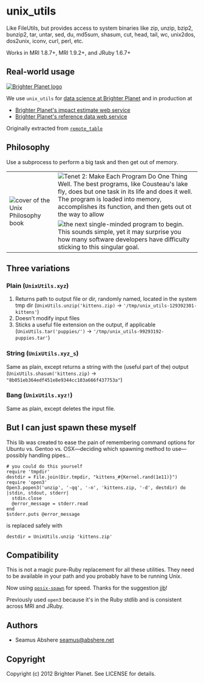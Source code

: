 # unix_utils

Like FileUtils, but provides access to system binaries like zip, unzip, bzip2, bunzip2, tar, untar, sed, du, md5sum, shasum, cut, head, tail, wc, unix2dos, dos2unix, iconv, curl, perl, etc.

Works in MRI 1.8.7+, MRI 1.9.2+, and JRuby 1.6.7+

## Real-world usage

<p><a href="http://brighterplanet.com"><img src="https://s3.amazonaws.com/static.brighterplanet.com/assets/logos/flush-left/inline/green/rasterized/brighter_planet-160-transparent.png" alt="Brighter Planet logo"/></a></p>

We use `unix_utils` for [data science at Brighter Planet](http://brighterplanet.com/research) and in production at

* [Brighter Planet's impact estimate web service](http://impact.brighterplanet.com)
* [Brighter Planet's reference data web service](http://data.brighterplanet.com)

Originally extracted from [`remote_table`](https://github.com/seamusabshere/remote_table)

## Philosophy

Use a subprocess to perform a big task and then get out of memory.

<table>
  <tr>
    <td rowspan="2"><img src="https://github.com/seamusabshere/unix_utils/raw/master/unix-philosophy-cover.png" alt="cover of the Unix Philosophy book" /></td>
    <td><img src="https://github.com/seamusabshere/unix_utils/raw/master/unix-philosophy-quote-pg1.png" alt="Tenet 2: Make Each Program Do One Thing Well. The best programs, like Cousteau's lake fly, does but one task in its life and does it well. The program is loaded into memory, accomplishes its function, and then gets out ot the way to allow" /></td>
  </tr>
  <tr>
    <td><img src="https://github.com/seamusabshere/unix_utils/raw/master/unix-philosophy-quote-pg2.png" alt="the next single-minded program to begin. This sounds simple, yet it may surprise you how many software developers have difficulty sticking to this singular goal." /></td>
  </tr>
</table>

## Three variations

### Plain (`UnixUtils.xyz`)

1. Returns path to output file or dir, randomly named, located in the system tmp dir (`UnixUtils.unzip('kittens.zip)` &rarr; `'/tmp/unix_utils-129392301-kittens'`)
2. Doesn't modify input files
3. Sticks a useful file extension on the output, if applicable (`UnixUtils.tar('puppies/')` &rarr; `'/tmp/unix_utils-99293192-puppies.tar'`)

### String (`UnixUtils.xyz_s`)

Same as plain, except returns a string with the (useful part of the) output (`UnixUtils.shasum('kittens.zip)` &rarr; `"8b051eb364edf451e8e9344cc103a666f437753a"`)

### Bang (`UnixUtils.xyz!`)

Same as plain, except deletes the input file.

## But I can just spawn these myself

This lib was created to ease the pain of remembering command options for Ubuntu vs. Gentoo vs. OSX&mdash;deciding which spawning method to use&mdash;possibly handling pipes...

    # you could do this yourself
    require 'tmpdir'
    destdir = File.join(Dir.tmpdir, "kittens_#{Kernel.rand(1e11)}")
    require 'open3'
    Open3.popen3('unzip', '-qq', '-n', 'kittens.zip, '-d', destdir) do |stdin, stdout, stderr|
      stdin.close
      @error_message = stderr.read
    end
    $stderr.puts @error_message

is replaced safely with

    destdir = UnixUtils.unzip 'kittens.zip'

## Compatibility

This is not a magic pure-Ruby replacement for all these utilities. They need to be available in your path and you probably have to be running Unix.

Now using [`posix-spawn`](https://github.com/rtomayko/posix-spawn) for speed. Thanks for the suggestion [jjb](https://github.com/jjb)!

Previously used `open3` because it's in the Ruby stdlib and is consistent across MRI and JRuby.

## Authors

* Seamus Abshere <seamus@abshere.net>

## Copyright

Copyright (c) 2012 Brighter Planet. See LICENSE for details.
